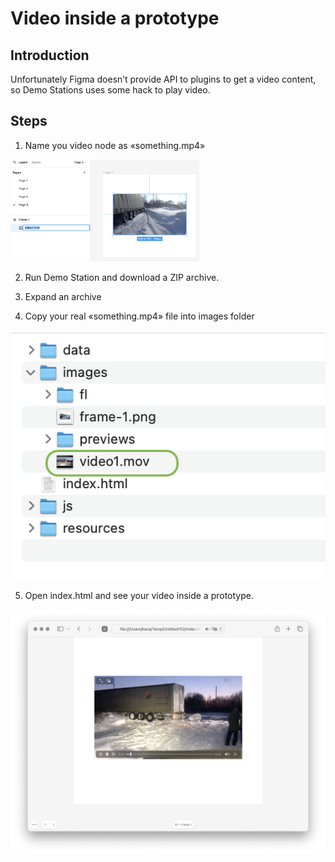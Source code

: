 # Video inside a prototype
## Introduction
Unfortunately Figma doesn’t provide API to plugins to get a video content, so Demo Stations uses some hack to play video.

## Steps 
1. Name you video node as «something.mp4»
<img width="60%" src="https://github.com/MaxBazarov/demo-station-plugin/raw/main/docs/video/image01.png"/>

2. Run Demo Station and download a ZIP archive.

3. Expand an archive

4. Copy your real «something.mp4» file into images folder
<img src="https://github.com/MaxBazarov/demo-station-plugin/raw/main/docs/video/image02.png"/>

5. Open index.html and see your video inside a prototype.
<img src="https://github.com/MaxBazarov/demo-station-plugin/raw/main/docs/video/image03.png"/>

